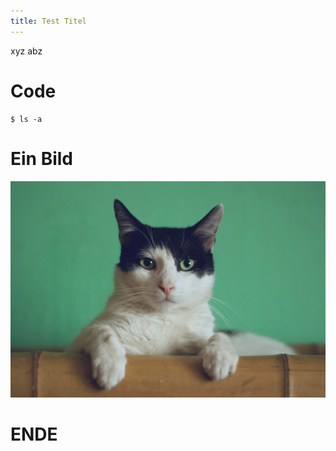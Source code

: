 ```yaml
---
title: Test Titel
---
```


xyz abz

# Code

```shell
$ ls -a
```

# Ein Bild

![Katze](img/cat.jpg)

# ENDE
